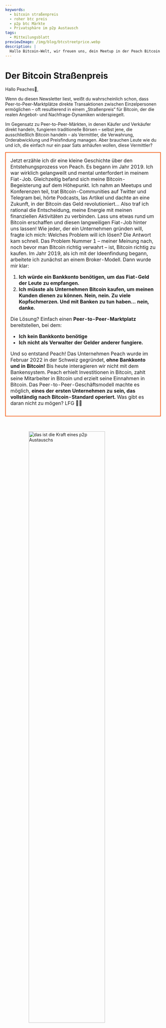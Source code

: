 ```yaml
---
keywords:
  - bitcoin straßenpreis
  - roher btc preis
  - p2p btc Märkte
  - Privatsphäre im p2p Austausch
tags:
  - Mitteilungsblatt
previewImage: /img/blog/btcstreetprice.webp
description: |
  Hallo Bitcoin-Welt, wir freuen uns, dein Meetup in der Peach Bitcoin App hinzuzufügen!
---
```


# Der Bitcoin Straßenpreis

Hallo Peaches🍑,

Wenn du diesen Newsletter liest, weißt du wahrscheinlich schon, dass Peer-to-Peer-Marktplätze direkte Transaktionen zwischen Einzelpersonen ermöglichen – oft resultierend in einem „Straßenpreis“ für Bitcoin, der die realen Angebot- und Nachfrage-Dynamiken widerspiegelt.

Im Gegensatz zu Peer-to-Peer-Märkten, in denen Käufer und Verkäufer direkt handeln, fungieren traditionelle Börsen – selbst jene, die ausschließlich Bitcoin handeln – als Vermittler, die Verwahrung, Orderabwicklung und Preisfindung managen. Aber brauchen Leute wie du und ich, die einfach nur ein paar Sats anhäufen wollen, diese Vermittler?

<table style="width: 100%; max-width: 800px; margin: auto; border-collapse: collapse;">
<td style="border: 2px solid #f56522; padding: 15px; width: 60%; vertical-align: top;">
Jetzt erzähle ich dir eine kleine Geschichte über den Entstehungsprozess von Peach. Es begann im Jahr 2019. Ich war wirklich gelangweilt und mental unterfordert in meinem Fiat-Job. Gleichzeitig befand sich meine Bitcoin-Begeisterung auf dem Höhepunkt. Ich nahm an Meetups und Konferenzen teil, trat Bitcoin-Communities auf Twitter und Telegram bei, hörte Podcasts, las Artikel und dachte an eine Zukunft, in der Bitcoin das Geld revolutioniert… Also traf ich rational die Entscheidung, meine Energie mit meinen finanziellen Aktivitäten zu verbinden. Lass uns etwas rund um Bitcoin erschaffen und diesen langweiligen Fiat-Job hinter uns lassen! Wie jeder, der ein Unternehmen gründen will, fragte ich mich: Welches Problem will ich lösen? Die Antwort kam schnell. Das Problem Nummer 1 – meiner Meinung nach, noch bevor man Bitcoin richtig verwahrt – ist, Bitcoin richtig zu kaufen. Im Jahr 2019, als ich mit der Ideenfindung begann, arbeitete ich zunächst an einem Broker-Modell. Dann wurde mir klar:

1. **Ich würde ein Bankkonto benötigen, um das Fiat-Geld der Leute zu empfangen.**
2. **Ich müsste als Unternehmen Bitcoin kaufen, um meinen Kunden dienen zu können. Nein, nein. Zu viele Kopfschmerzen. Und mit Banken zu tun haben… nein, danke.**

  Die Lösung? Einfach einen **Peer-to-Peer-Marktplatz** bereitstellen, bei dem:
- **Ich kein Bankkonto benötige**
- **Ich nicht als Verwalter der Gelder anderer fungiere.**

Und so entstand Peach! Das Unternehmen Peach wurde im Februar 2022 in der Schweiz gegründet, **ohne Bankkonto und in Bitcoin!** Bis heute interagieren wir nicht mit dem Bankensystem. Peach erhielt Investitionen in Bitcoin, zahlt seine Mitarbeiter in Bitcoin und erzielt seine Einnahmen in Bitcoin. Das Peer-to-Peer-Geschäftsmodell machte es möglich, **eines der ersten Unternehmen zu sein, das vollständig nach Bitcoin-Standard operiert.** Was gibt es daran nicht zu mögen? LFG 🍑🚀
</td>
</table>

<br><br>
<img src="/img/blog/This-is-peer-to-peer.gif" alt="das ist die Kraft eines p2p Austauschs" style="display:block; margin: auto; width: 70%;">
<br><br>

Kehren wir nun zum Bitcoin Straßenpreis zurück… alias dem Peer-to-Peer-Preis! Ich nenne ihn den rohen Preis, den reinen Preis, den intermediärfreien Preis, den natürlichen Preis, den unschuldigen Preis… den Preis, bei dem ein Individuum entscheidet, dass Bitcoin in diesem ganz bestimmten Moment, an diesem ganz bestimmten Ort und in dieser speziellen Situation <X> wert ist.

Das Konzept des Bitcoin Straßenpreises ist nicht ganz neu. Bereits 2017 führte Clark Moody den [Bitcoin Street Price](https://bitcoin.clarkmoody.com/posts/introducing-bitcoin-street-price?) Index ein, um den in Peer-to-Peer gehandelten Wert von Bitcoin in verschiedenen lokalen Währungen zu verfolgen. Diese Initiative sollte eine präzisere Darstellung des Bargeldwerts von Bitcoin in unterschiedlichen Regionen bieten. Leider existieren diese Daten heute nicht mehr wegen mangelnder Unterstützung und Ressourcen, aber Plattformen wie Peach Bitcoin verteidigen weiterhin die Idee, dass der Peer-to-Peer-Preis der wahre Preis von Bitcoin ist.

SCHAU DIR JETZT unsere brandneue [Homepage](https://peachbitcoin.com/) an, um den ATH des Bitcoin Straßenpreises auf Peach der letzten 24h / 15d / 30d in EUR, CHF und USD zu entdecken!  
Wie wird er berechnet? Wir nehmen den Durchschnittspreis aller abgeschlossenen Transaktionen auf Peach.

<div style="border: 2px solid orange; padding: 10px; text-align: center;">
    <strong>INTEGRIEREN & LOSLEGEN</strong> mit unserer Bitcoin Peer-to-Peer-Preis API:
</div>

:::buttons
[Peer-to-Peer Preis API](https://docs.peachbitcoin.com/#ath-price)
:::

RATE MAL! IST DIR AUFGEFALLEN, DASS…  
Der Bitcoin-Preis ist **oft höher** auf dem Peer-to-Peer-Marktplatz! Warum? Weil er roh ist und es keine lästigen Identifizierungs- und KYC-Prozesse gibt!  
Aus diesem Grund macht es Sinn, Bitcoin zu arbitragen oder auf Peach zu verkaufen. Und… **ES IST KOSTENLOS!!** Lade also die App herunter und schalte dein Verkaufsangebot ein!

<div style="text-align: center;">
  <video controls style="max-width: 100%; height: auto;" poster="/img/blog/tradecashforsat/Thumbnail.png">
    <source src="/img/blog/P2P-Price-promo.mp4" type="video/mp4">
    Il tuo browser non supporta il tag video.
  </video>
</div>

Schau, was Peer-to-Peer auch im echten Leben bedeutet:

Die Leute handeln Bitcoin super anonym mit BARGELD, während sie an Bitcoin-Meetups teilnehmen! Dies ist ein Meetup in Frankreich, [Bitcoin Metz!](https://x.com/btc_metz/status/1883220185504727229?s=46). Grüße an sie! Peach erleichtert den Handel, indem es Escrow und die Angebotsplattform bereitstellt. Vielen Dank an BitcoinMetz, dass sie Peach vorgestellt haben! Eine echte Ehre für uns.

![](/img/blog/tradecashforsat/tradeforsat.png)

Das war's von mir, Peaches!

Mit fruchtigen Grüßen,

@ProofofSteph

Mach das Peer-to-Peer-Stapeln von Sats zum Standard,

Teile deinen Empfehlungscode mit deinen Freunden

Sie erhalten einen kostenlosen Kauf und du bekommst Empfehlungs-Punkte, die du gegen Sats und mehr einlösen kannst.

## ⚠️ NEUE PEACH VERSION, JETZT VERFÜGBAR 0.5.3 (265) ⚠️

:::figures 3 
![finanziere bis zu 21 Sofort-Verkaufsangebote](/img/blog/tradecashforsat/fundmore.png)

![teile niemals deinen Passphrase](/img/blog/tradecashforsat/nevershare.png)

![Dunkelmodus bei Peach](/img/blog/tradecashforsat/darkmode.png)
:::

**TEILE DEINE SEED NIEMALS, NICHT EINMAL MIT DEINER MUTTER!**

## IN ANDEREN NACHRICHTEN, DER LIGHTNING⚡ KNOTEN VON PEACH IST LIVE!

![light peach](/img/blog/tradecashforsat/lightpeach.png)

- Sieh dir die Verbindungsdetails auf Clearnet und Tor [hier](https://ln.peachbitcoin.com/embed/FHQuQDFDUngLDXY2n36R6JjP5FgLHKFNF7MDMTUHR8bX/BTC/ln) an.
- Unsere Lightning-Adresse lautet **hello@ln.peachbitcoin.com** 🤗

Peach ist ein sehr kleines Team. Jede Hilfe und Unterstützung wird sehr geschätzt!  
Möchtest du mit uns zusammenarbeiten? Möchtest du uns promoten?  
Möchtest du als lokaler oder regionaler Peach Brand Ambassador dem Team beitreten? 👀  
Melde dich jetzt bei uns!

:::buttons
[Schreib uns!](mailto:hello@peachbitcoin.com)
:::

<table style="width: 100%; max-width: 800px; margin: auto; border-collapse: collapse;">
  <tr>
    <td style="border: 2px solid #E4572E; padding: 15px; width: 60%; vertical-align: top;">
      <div style="word-wrap: break-word; font-size: 16px; line-height: 1.5;">
        <strong>Bist du Meetup-Organisator?<br>
        Besitzt du einen Bitcoin-Shop?<br>
        Oder organisierst du Events/Konferenzen?</strong>
        <br><br>
        Integriere dein Event oder deinen Shop in unsere App, um Bargeld-Transaktionen an deinem Standort zu ermöglichen.
        <ul>
          <li>Erhalte 100% unserer Einnahmen für alle Bargeldgeschäfte, die bei deinem Meetup stattfinden!</li>
          <li>Erhalte deinen individuellen Empfehlungscode, Merchandising, Flyer und unsere volle Unterstützung, um Menschen den anonymen Handel näherzubringen.</li>
        </ul>
        Sende eine E-Mail mit <strong style="color: #E4572E;">#CASH4SATS</strong>, um alle Informationen zu erhalten.
      </div>
    </td>
    <td style="padding-left: 20px; width: 40%; text-align: center; vertical-align: top;">
      <img src="/img/blog/tradecashforsat/img1.png" alt="Meetup Bild" style="max-width: 100%; height: auto;">
      <br><br>
      <a href="#" style="display: inline-block; background-color: #E4572E; color: white; padding: 10px 20px; text-decoration: none; font-weight: bold; border-radius: 5px;">LISTE DEIN MEETUP AUF PEACH</a>
    </td>
  </tr>
</table>

<br><br>

![bleib am Stapeln!](/img/blog/tradecashforsat/keepstacking.png)

